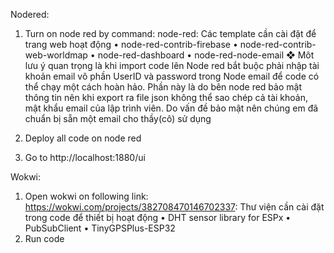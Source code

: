 Nodered:
1. Turn on node red by command: node-red:
Các template cần cài đặt để trang web hoạt động
• node-red-contrib-firebase
• node-red-contrib-web-worldmap
• node-red-dashboard
• node-red-node-email
❖ Môt lưu ý quan trọng là khi import code lên Node red bắt buộc phải nhập tài khoản
email vô phần UserID và password trong Node email để code có thể chạy một cách
hoàn hảo. Phần này là do bên node red bảo mật thông tin nên khi export ra file json
không thể sao chép cả tài khoản, mật khẩu email của lập trình viên. Do vấn đề bảo mật
nên chúng em đã chuẩn bị sẵn một email cho thầy(cô) sử dụng

3. Deploy all code on node red
4. Go to http://localhost:1880/ui


Wokwi: 
1. Open wokwi on following link: https://wokwi.com/projects/382708470146702337:
Thư viện cần cài đặt trong code để thiết bị hoạt động
• DHT sensor library for ESPx
• PubSubClient
• TinyGPSPlus-ESP32
2. Run code

